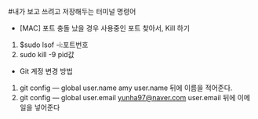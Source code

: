 #내가 보고 쓰려고 저장해두는 터미널 명령어

- [MAC] 포트 충돌 났을 경우 사용중인 포트 찾아서, Kill 하기
1. $sudo lsof -i:포트번호
2. sudo kill -9 pid값


- Git 계정 변경 방법
1. git config — global user.name amy
user.name 뒤에 이름을 적어준다.
2. git config — global user.email yunha97@naver.com
user.email 뒤에 이메일을 넣어준다
